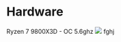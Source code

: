 <!--           [<img src="link.com">](http://example.com/)           --> 
# Hardware
Ryzen 7 9800X3D - OC 5.6ghz
[<img src="[https://github.com/gzmatte/trash/blob/main/x-cpu.png">](https://gzmatte.github.io)
fghj
